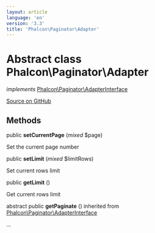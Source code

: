 ```yaml
---
layout: article
language: 'en'
version: '3.3'
title: 'Phalcon\Paginator\Adapter'
---
```

# Abstract class **Phalcon\Paginator\Adapter**

*implements* [Phalcon\Paginator\AdapterInterface](/3.3/en/api/Phalcon_Paginator_AdapterInterface)

<a href="https://github.com/phalcon/cphalcon/tree/v3.3.0/phalcon/paginator/adapter.zep" class="btn btn-default btn-sm">Source on GitHub</a>




## Methods
public  **setCurrentPage** (*mixed* $page)

Set the current page number



public  **setLimit** (*mixed* $limitRows)

Set current rows limit



public  **getLimit** ()

Get current rows limit



abstract public  **getPaginate** () inherited from [Phalcon\Paginator\AdapterInterface](/3.3/en/api/Phalcon_Paginator_AdapterInterface)

...


